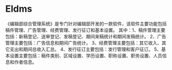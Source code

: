 # Eldms
 《编辑部综合管理系统》是专门针对编辑部开发的一款软件，该软件主要功能包括稿件管理、广告管理、经费管理、发行征订和基本设置。 其中：1、稿件管理主要包括：新稿登记、送审登记、发稿登记、期间来稿统计和期间发稿统计。          2、广告管理主要包括：广告信息和期间广告统计。          3、经费管理主要包括：其它收入、其它支出和期间总收入汇总。          4、发行征订主要包括：发行管理和客户征订。          5、基本设置主要包括：稿件类别、区域设置、学历设置、职称设置、职务设置、人员信息和作者信息。
